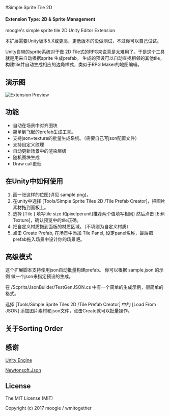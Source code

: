 #Simple Sprite Tile 2D

#### Extension Type: 2D & Sprite Management

moogle's simple sprite tile 2D Unity Editor Extension

本扩展需要Unity版本5.X或更高，更低版本的没做测试，不过你可以自己试试。

Unity自带的sprite系统对于做 2D Tile式的RPG来说真是太难用了。于是这个工具就是用来自动根据sprite 生成prefab。
生成的预设可以自动查找相邻的其他tile，构建tile并自动生成相应的边角样式，类似于RPG Maker的地图编辑。


## 演示图
![Extension Preview](https://github.com/wmltogether/Simple-Sprite-Tile-2D/blob/master/Assets/SimpleSpriteTile2D/preview.gif?raw=true)

## 功能

* 自动在场景中对齐图块
* 简单到飞起的prefab生成工具。
* 支持json+texture的批量生成系统。（需要自己写json配置文件）
* 支持自定义纹理
* 自动更新场景中的渲染层级
* 随机图块生成
* Draw call更低

## 在Unity中如何使用

1) 画一张这样的位图(详见 sample.png)。
2) 在unity中选择 [Tools/Simple Sprite Tiles 2D /Tile Prefab Creator]，把图片素材拖到面板上。
3) 选择 [Tile ] 填写tile size 和pixelperunit(推荐两个值填写相同) 然后点击 [Edit Texture]，确认预览中的tile正确。
4) 把自定义材质拖到面板的材质区域。（不填则为自定义材质）
5) 点击 Create Prefab, 在场景中添加 Tile Panel, 设定panel名称，最后把prefab拖入场景中设计你的场景吧。


## 高级模式
这个扩展脚本支持使用json自动批量构建prefab。 你可以根据 sample.json 的示例 做一个json来指定预设的生成。

在 /Scprits/JsonBuilder/TestGenJSON.cs 中有一个简单的生成示例，很简单的格式。

选择 [Tools/Simple Sprite Tiles 2D /Tile Prefab Creator] 中的 [Load From JSON] 添加图片素材和json文件，点击Create就可以批量操作。



## 关于Sorting Order

## 感谢
[Unity Engine](https://unity3d.com/)

[Newtonsoft.Json](https://github.com/JamesNK/Newtonsoft.Json)

## License
The MIT License (MIT)

Copyright (c) 2017 moogle / wmltogether


